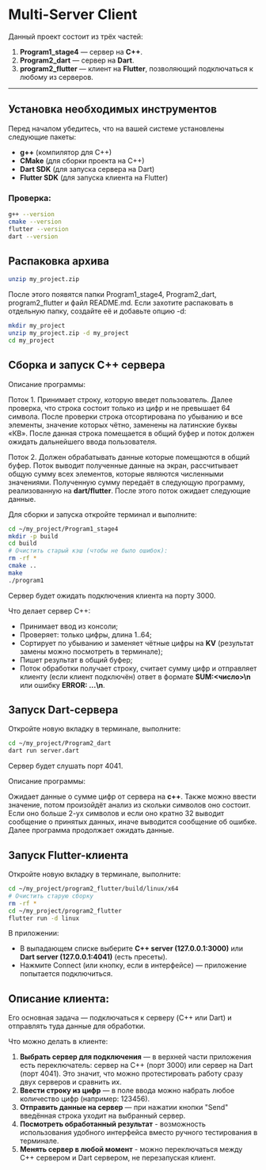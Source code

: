 # Multi-Server Client

Данный проект состоит из трёх частей:

1. **Program1_stage4** — сервер на **C++**.  
2. **Program2_dart** — сервер на **Dart**.  
3. **program2_flutter** — клиент на **Flutter**, позволяющий подключаться к любому из серверов.  

---

## Установка необходимых инструментов

Перед началом убедитесь, что на вашей системе установлены следующие пакеты:

- **g++** (компилятор для C++)  
- **CMake** (для сборки проекта на C++)  
- **Dart SDK** (для запуска сервера на Dart)  
- **Flutter SDK** (для запуска клиента на Flutter)  

### Проверка:
```bash
g++ --version
cmake --version
flutter --version  
dart --version      
```

## Распаковка архива

```bash
unzip my_project.zip
```

После этого появятся папки Program1_stage4, Program2_dart, program2_flutter и файл README.md.
Если захотите распаковать в отдельную папку, создайте её и добавьте опцию -d:

```bash
mkdir my_project
unzip my_project.zip -d my_project
cd my_project
```

## Сборка и запуск C++ сервера

Описание программы:

Поток 1. Принимает строку, которую введет пользователь. Далее проверка, что строка состоит только из цифр и не превышает 64 символа. После проверки строка отсортирована по убыванию и все элементы, значение которых чётно, заменены на латинские буквы «КВ». После данная строка помещается в общий буфер и поток должен ожидать дальнейшего ввода пользователя.

Поток 2. Должен обрабатывать данные которые помещаются в общий буфер. Поток выводит полученные данные на экран, рассчитывает общую сумму всех элементов, которые являются численными значениями. Полученную сумму передаёт в следующую программу, реализованную на **dart/flutter**. После этого поток ожидает следующие данные.

Для сборки и запуска откройте терминал и выполните:
```bash
cd ~/my_project/Program1_stage4
mkdir -p build
cd build
# Очистить старый кэш (чтобы не было ошибок):
rm -rf *
cmake ..
make
./program1
```
Сервер будет ожидать подключения клиента на порту 3000.

Что делает сервер C++:
- Принимает ввод из консоли;
- Проверяет: только цифры, длина 1..64;
- Сортирует по убыванию и заменяет чётные цифры на **KV** (результат замены можно посмотреть в терминале);
- Пишет результат в общий буфер;
- Поток обработки получает строку, считает сумму цифр и отправляет клиенту (если клиент подключён) ответ в формате **SUM:<число>\n** или ошибку **ERROR: ...\n**.

## Запуск Dart-сервера

Откройте новую вкладку в терминале, выполните:
```bash
cd ~/my_project/Program2_dart
dart run server.dart
```
Сервер будет слушать порт 4041.

Описание программы:

Ожидает данные о сумме цифр от сервера на **c++**. Также можно ввести значение, потом произойдёт анализ из скольки символов оно состоит. Если оно больше 2-ух символов и если оно кратно 32 выводит сообщение о принятых данных, иначе выводится сообщение об ошибке. Далее программа продолжает ожидать данные.

## Запуск Flutter-клиента

Откройте новую вкладку в терминале, выполните:
```bash
cd ~/my_project/program2_flutter/build/linux/x64
# Очистить старую сборку
rm -rf *
cd ~/my_project/program2_flutter
flutter run -d linux
```

В приложении:
- В выпадающем списке выберите **C++ server (127.0.0.1:3000)** или **Dart server (127.0.0.1:4041)** (есть пресеты).
- Нажмите Connect (или кнопку, если в интерфейсе) — приложение попытается подключиться.

## Описание клиента:

Его основная задача — подключаться к серверу (C++ или Dart) и отправлять туда данные для обработки.

Что можно делать в клиенте:

1. **Выбрать сервер для подключения** — в верхней части приложения есть переключатель: сервер на C++ (порт 3000) или сервер на Dart (порт 4041). Это значит, что можно протестировать работу сразу двух серверов и сравнить их.  
2. **Ввести строку из цифр** — в поле ввода можно набрать любое количество цифр (например: 123456). 
3. **Отправить данные на сервер** — при нажатии кнопки "Send" введённая строка уходит на выбранный сервер.
4. **Посмотреть обработанный результат** -  возможность использования удобного интерфейса вместо ручного тестирования в терминале.
5. **Менять сервер в любой момент** - можно переключаться между C++ сервером и Dart сервером, не перезапуская клиент.
